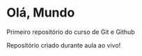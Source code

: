 # Olá, Mundo
 Primeiro repositório do curso de Git e Github

 Repositório criado durante aula ao vivo!
